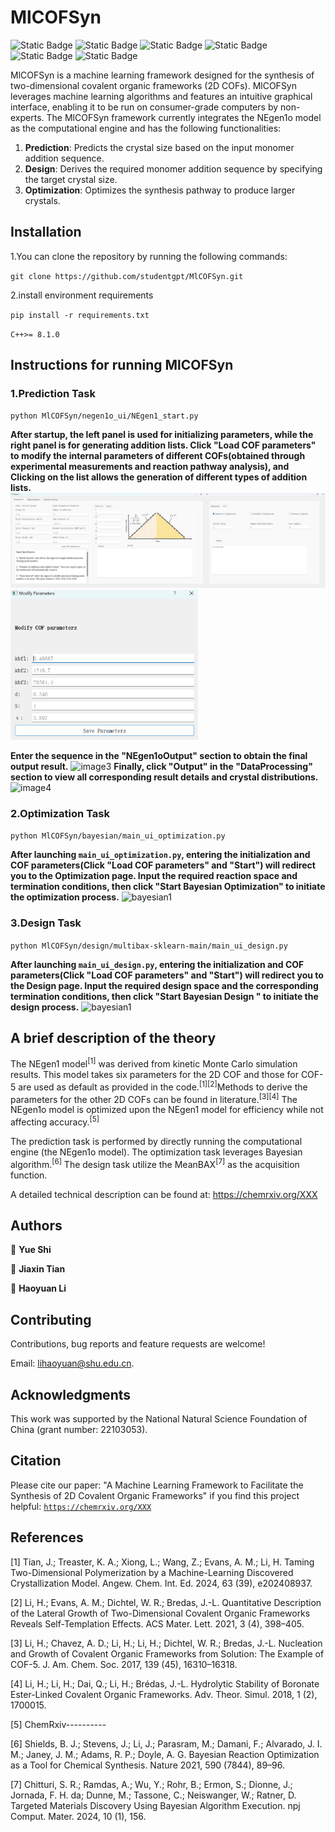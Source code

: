 
# MlCOFSyn

<img alt="Static Badge" src="https://img.shields.io/badge/c++-8.1.0-red?style=flat"> <img alt="Static Badge" src="https://img.shields.io/badge/python-3.12-blue?style=flat"> <img alt="Static Badge" src="https://img.shields.io/badge/PyQt5-green?style=flat"> <img alt="Static Badge" src="https://img.shields.io/badge/sklearn-1.4.2-black?style=flat"> <img alt="Static Badge" src="https://img.shields.io/badge/numpy-1.26.4-pink?style=flat"> <img alt="Static Badge" src="https://img.shields.io/badge/pandas-2.2.2-orange?style=flat">

MlCOFSyn is a machine learning framework designed for the synthesis of two-dimensional covalent organic frameworks (2D COFs). MlCOFSyn leverages machine learning algorithms and features an intuitive graphical interface, enabling it to be run on consumer-grade computers by non-experts. The MlCOFSyn framework currently integrates the NEgen1o model as the computational engine and has the following functionalities:

1. ​**Prediction**​: Predicts the crystal size based on the input monomer addition sequence.
2. ​**Design**​: Derives the required monomer addition sequence by specifying the target crystal size.
3. ​**Optimization**​: Optimizes the synthesis pathway to produce larger crystals.

## Installation
1.You can clone the repository by running the following commands:

`git clone https://github.com/studentgpt/MlCOFSyn.git`

2.install environment requirements

`pip install -r requirements.txt`

`C++>= 8.1.0`

## Instructions for running MlCOFSyn
### **1.Prediction Task**
`python MlCOFSyn/negen1o_ui/NEgen1_start.py`

**After startup, the left panel is used for initializing parameters, while the right panel is for generating addition lists. Click "Load COF parameters" to modify the internal parameters of different COFs(obtained through experimental measurements and reaction pathway analysis), and Clicking on the list allows the generation of different types of addition lists.**
![image1](https://github.com/studentgpt/MlCOFSyn/blob/main/image/NEgen1o_1_1.png)
<img src="https://github.com/studentgpt/MlCOFSyn/blob/main/image/function1.png" alt="image2" width="300" height="auto">

**Enter the sequence in the "NEgen1oOutput" section to obtain the final output result.**
![image3](https://github.com/studentgpt/test1/blob/main/image/NEgen1o_3.png)
**Finally, click "Output" in the "DataProcessing" section to view all corresponding result details and crystal distributions.**
![image4](https://github.com/studentgpt/test1/blob/3733c2ca3381163b403e7604c96d81fef48f1719/image/Negen1o_4.png?raw=true)

### **2.Optimization Task**

`python MlCOFSyn/bayesian/main_ui_optimization.py `

**After launching `main_ui_optimization.py`, entering the initialization and COF parameters(Click "Load COF parameters" and "Start") will redirect you to the Optimization page. Input the required reaction space and termination conditions, then click "Start Bayesian Optimization" to initiate the optimization process.**
![bayesian1](https://github.com/studentgpt/test1/blob/main/image/bayesian_1.png)

### **3.Design Task**
`python MlCOFSyn/design/multibax-sklearn-main/main_ui_design.py `

**After launching `main_ui_design.py`, entering the initialization and COF parameters(Click "Load COF parameters" and "Start") will redirect you to the Design page. Input the required design space and the corresponding termination conditions, then click "Start Bayesian Design " to initiate the design process.**
![bayesian1](https://github.com/studentgpt/test1/blob/main/image/design2.png)

## A brief description of the theory

The NEgen1 model<sup>[1]</sup> was derived from kinetic Monte Carlo simulation results. This model takes six parameters for the 2D COF and those for COF-5 are used as default as provided in the code.<sup>[1][2]</sup>Methods to derive the parameters for the other 2D COFs can be found in literature.<sup>[3][4]</sup> The NEgen1o model is optimized upon the NEgen1 model for efficiency while not affecting accuracy.<sup>[5]</sup>

The prediction task is performed by directly running the computational engine (the NEgen1o model). The optimization task leverages Bayesian algorithm.<sup>[6]</sup> The design task utilize the MeanBAX<sup>[7]</sup> as the acquisition function.

A detailed technical description can be found at: https://chemrxiv.org/XXX


## Authors

👤 **Yue Shi**

👤 **Jiaxin Tian**

👤 **Haoyuan Li**


## Contributing

Contributions, bug reports and feature requests are welcome!

Email: lihaoyuan@shu.edu.cn.

## Acknowledgments

This work was supported by the National Natural Science Foundation of China (grant number: 22103053).

## Citation

Please cite our paper: "A Machine Learning Framework to Facilitate the Synthesis of 2D Covalent Organic Frameworks" if you find this project helpful:
[`https://chemrxiv.org/XXX`](https://chemrxiv.org/XXX)


## References

[1] Tian, J.; Treaster, K. A.; Xiong, L.; Wang, Z.; Evans, A. M.; Li, H. Taming Two-Dimensional Polymerization by a Machine-Learning Discovered Crystallization Model. Angew. Chem. Int. Ed. 2024, 63 (39), e202408937.

[2] Li, H.; Evans, A. M.; Dichtel, W. R.; Bredas, J.-L. Quantitative Description of the Lateral Growth of Two-Dimensional Covalent Organic Frameworks Reveals Self-Templation Effects. ACS Mater. Lett. 2021, 3 (4), 398–405.

[3] Li, H.; Chavez, A. D.; Li, H.; Li, H.; Dichtel, W. R.; Bredas, J.-L. Nucleation and Growth of Covalent Organic Frameworks from Solution: The Example of COF-5. J. Am. Chem. Soc. 2017, 139 (45), 16310–16318.

[4]	Li, H.; Li, H.; Dai, Q.; Li, H.; Brédas, J.-L. Hydrolytic Stability of Boronate Ester-Linked Covalent Organic Frameworks. Adv. Theor. Simul. 2018, 1 (2), 1700015.

[5] ChemRxiv----------

[6] Shields, B. J.; Stevens, J.; Li, J.; Parasram, M.; Damani, F.; Alvarado, J. I. M.; Janey, J. M.; Adams, R. P.; Doyle, A. G. Bayesian Reaction Optimization as a Tool for Chemical Synthesis. Nature 2021, 590 (7844), 89–96.

[7] Chitturi, S. R.; Ramdas, A.; Wu, Y.; Rohr, B.; Ermon, S.; Dionne, J.; Jornada, F. H. da; Dunne, M.; Tassone, C.; Neiswanger, W.; Ratner, D. Targeted Materials Discovery Using Bayesian Algorithm Execution. npj Comput. Mater. 2024, 10 (1), 156.
